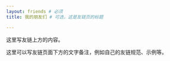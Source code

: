 ```yaml
---
layout: friends # 必须
title: 我的朋友们 # 可选，这是友链页的标题

---
```


这里写友链上方的内容。

<!-- more -->

这里可以写友链页面下方的文字备注，例如自己的友链规范、示例等。
